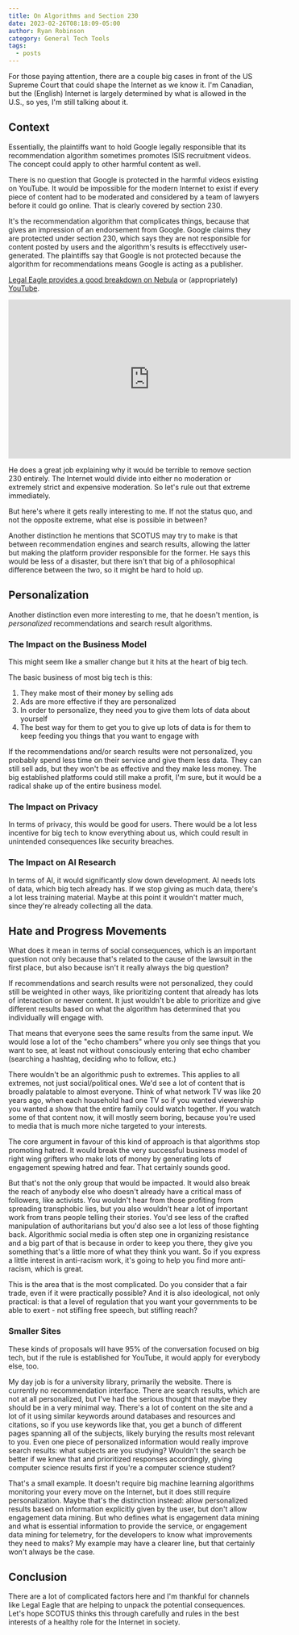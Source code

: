 ```yaml
---
title: On Algorithms and Section 230
date: 2023-02-26T08:18:09-05:00
author: Ryan Robinson
category: General Tech Tools
tags:
  - posts
---
```



For those paying attention, there are a couple big cases in front of the US Supreme Court that could shape the Internet as we know it. I'm Canadian, but the (English) Internet is largely determined by what is allowed in the U.S., so yes, I'm still talking about it.

## Context

Essentially, the plaintiffs want to hold Google legally responsible that its recommendation algorithm sometimes promotes ISIS recruitment videos. The concept could apply to other harmful content as well.

There is no question that Google is protected in the harmful videos existing on YouTube. It would be impossible for the modern Internet to exist if every piece of content had to be moderated and considered by a team of lawyers before it could go online. That is clearly covered by section 230. 

It's the recommendation algorithm that complicates things, because that gives an impression of an endorsement from Google. Google claims they are protected under section 230, which says they are not responsible for content posted by users and the algorithm's results is effecctively user-generated. The plaintiffs say that Google is not protected because the algorithm for recommendations means Google is acting as a publisher.

[Legal Eagle provides a good breakdown on Nebula](https://nebula.tv/videos/legaleagle-this-supreme-court-case-will-destroy-the-internet) or (appropriately) [YouTube](https://www.youtube.com/watch?v=hzNo5lZCq5M). 

<iframe width="560" height="315" src="https://www.youtube.com/embed/hzNo5lZCq5M" title="YouTube video player" frameborder="0" allow="accelerometer; autoplay; clipboard-write; encrypted-media; gyroscope; picture-in-picture; web-share" allowfullscreen></iframe>

He does a great job explaining why it would be terrible to remove section 230 entirely. The Internet would divide into either no moderation or extremely strict and expensive moderation. So let's rule out that extreme immediately.

But here's where it gets really interesting to me. If not the status quo, and not the opposite extreme, what else is possible in between?

Another distinction he mentions that SCOTUS may try to make is that between recommendation engines and search results, allowing the latter but making the platform provider responsible for the former. He says this would be less of a disaster, but there isn't that big of a philosophical difference between the two, so it might be hard to hold up.

## Personalization

Another distinction even more interesting to me, that he doesn't mention, is *personalized* recommendations and search result algorithms.

### The Impact on the Business Model

This might seem like a smaller change but it hits at the heart of big tech.

The basic business of most big tech is this:

1. They make most of their money by selling ads
2. Ads are more effective if they are personalized
3. In order to personalize, they need you to give them lots of data about yourself
4. The best way for them to get you to give up lots of data is for them to keep feeding you things that you want to engage with

If the recommendations and/or search results were not personalized, you probably spend less time on their service and give them less data. They can still sell ads, but they won't be as effective and they make less money. The big established platforms could still make a profit, I'm sure, but it would be a radical shake up of the entire business model.

### The Impact on Privacy

In terms of privacy, this would be good for users. There would be a lot less incentive for big tech to know everything about us, which could result in unintended consequences like security breaches.

### The Impact on AI Research

In terms of AI, it would significantly slow down development. AI needs lots of data, which big tech already has. If we stop giving as much data, there's a lot less training material. Maybe at this point it wouldn't matter much, since they're already collecting all the data.

## Hate and Progress Movements

What does it mean in terms of social consequences, which is an important question not only because that's related to the cause of the lawsuit in the first place, but also because isn't it really always the big question?

If recommendations and search results were not personalized, they could still be weighted in other ways, like prioritizing content that already has lots of interaction or newer content. It just wouldn't be able to prioritize and give different results based on what the algorithm has determined that you individually will engage with.

That means that everyone sees the same results from the same input. We would lose a lot of the "echo chambers" where you only see things that you want to see, at least not without consciously entering that echo chamber (searching a hashtag, deciding who to follow, etc.)

There wouldn't be an algorithmic push to extremes. This applies to all extremes, not just social/political ones. We'd see a lot of content that is broadly palatable to almost everyone. Think of what network TV was like 20 years ago, when each household had one TV so if you wanted viewership you wanted a show that the entire family could watch together. If you watch some of that content now, it will mostly seem boring, because you're used to media that is much more niche targeted to your interests.

The core argument in favour of this kind of approach is that algorithms stop promoting hatred. It would break the very successful business model of right wing grifters who make lots of money by generating lots of engagement spewing hatred and fear. That certainly sounds good.

But that's not the only group that would be impacted. It would also break the reach of anybody else who doesn't already have a critical mass of followers, like activists. You wouldn't hear from those profiting from spreading transphobic lies, but you also wouldn't hear a lot of important work from trans people telling their stories. You'd see less of the crafted manipulation of authoritarians but you'd also see a lot less of those fighting back. Algorithmic social media is often step one in organizing resistance and a big part of that is because in order to keep you there, they give you something that's a little more of what they think you want. So if you express a little interest in anti-racism work, it's going to help you find more anti-racism, which is great.

This is the area that is the most complicated. Do you consider that a fair trade, even if it were practically possible? And it is also ideological, not only practical: is that a level of regulation that you want your governments to be able to exert - not stifling free speech, but stifling reach?

### Smaller Sites

These kinds of proposals will have 95% of the conversation focused on big tech, but if the rule is established for YouTube, it would apply for everybody else, too.

My day job is for a university library, primarily the website. There is currently no recommendation interface. There are search results, which are not at all personalized, but I've had the serious thought that maybe they should be in a very minimal way. There's a lot of content on the site and a lot of it using similar keywords around databases and resources and citations, so if you use keywords like that, you get a bunch of different pages spanning all of the subjects, likely burying the results most relevant to you. Even one piece of personalized information would really improve search results: what subjects are you studying? Wouldn't the search be better if we knew that and prioritized responses accordingly, giving computer science results first if you're a computer science student?

That's a small example. It doesn't require big machine learning algorithms monitoring your every move on the Internet, but it does still require personalization. Maybe that's the distinction instead: allow personalized results based on information explicitly given by the user, but don't allow engagement data mining. But who defines what is engagement data mining and what is essential information to provide the service, or engagement data mining for telemetry, for the developers to know what improvements they need to maks? My example may have a clearer line, but that certainly won't always be the case.

## Conclusion

There are a lot of complicated factors here and I'm thankful for channels like Legal Eagle that are helping to unpack the potential consequences. Let's hope SCOTUS thinks this through carefully and rules in the best interests of a healthy role for the Internet in society.
